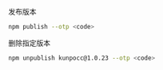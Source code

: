 发布版本

```bash
npm publish --otp <code>
```

删除指定版本

```bash
npm unpublish kunpocc@1.0.23 --otp <code>
```